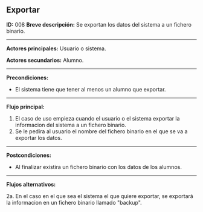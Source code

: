 ## Exportar

**ID:** 008
**Breve descripción:** Se exportan los datos del sistema a un fichero binario.

___

**Actores principales:** Usuario o sistema.

**Actores secundarios:** Alumno.
___

**Precondiciones:**

 * El sistema tiene que tener al menos un alumno que exportar.
___

**Flujo principal:**

 1. El caso de uso empieza cuando el usuario o el sistema exportar la informacion del sistema a un fichero binario.
 2. Se le pedira al usuario el nombre del fichero binario en el que se va a exportar los datos.
___

**Postcondiciones:**

 * Al finalizar existira un fichero binario con los datos de los alumnos.
___

**Flujos alternativos:**

 2a. En el caso en el que sea el sistema el que quiere exportar, se exportará la informacion en un fichero binario llamado "backup".
 